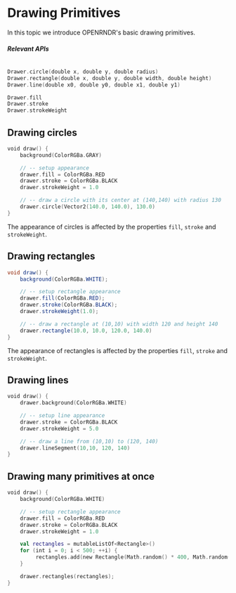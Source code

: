 # Drawing Primitives #

In this topic we introduce OPENRNDR's basic drawing primitives.

##### Relevant APIs

```kotlin

Drawer.circle(double x, double y, double radius)
Drawer.rectangle(double x, double y, double width, double height)
Drawer.line(double x0, double y0, double x1, double y1)

Drawer.fill
Drawer.stroke
Drawer.strokeWeight
```

## Drawing circles ##

```kotlin
void draw() {
    background(ColorRGBa.GRAY)

    // -- setup appearance
    drawer.fill = ColorRGBa.RED
    drawer.stroke = ColorRGBa.BLACK
    drawer.strokeWeight = 1.0

    // -- draw a circle with its center at (140,140) with radius 130
    drawer.circle(Vector2(140.0, 140.0), 130.0)
}
```

The appearance of circles is affected by the properties `fill`, `stroke` and `strokeWeight`.

## Drawing rectangles ##

```java
void draw() {
    background(ColorRGBa.WHITE);

    // -- setup rectangle appearance
    drawer.fill(ColorRGBa.RED);
    drawer.stroke(ColorRGBa.BLACK);
    drawer.strokeWeight(1.0);

    // -- draw a rectangle at (10,10) with width 120 and height 140
    drawer.rectangle(10.0, 10.0, 120.0, 140.0)
}
```

The appearance of rectangles is affected by the properties `fill`, `stroke` and `strokeWeight`.

## Drawing lines

```kotlin
void draw() {
    drawer.background(ColorRGBa.WHITE)

    // -- setup line appearance
    drawer.stroke = ColorRGBa.BLACK
    drawer.strokeWeight = 5.0

    // -- draw a line from (10,10) to (120, 140)
    drawer.lineSegment(10,10, 120, 140)
}
```

## Drawing many primitives at once

```kotlin
void draw() {
    background(ColorRGBa.WHITE)

    // -- setup rectangle appearance
    drawer.fill = ColorRGBa.RED
    drawer.stroke = ColorRGBa.BLACK
    drawer.strokeWeight = 1.0

    val rectangles = mutableListOf<Rectangle>()
    for (int i = 0; i < 500; ++i) {
         rectangles.add(new Rectangle(Math.random() * 400, Math.random() * 400, Math.random() * 400, Math.random() * 400);
    }

    drawer.rectangles(rectangles);
}
```
